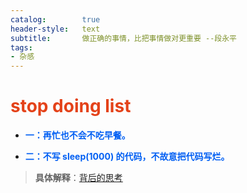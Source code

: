 ```yaml
---
catalog:		true
header-style:	text
subtitle:		做正确的事情，比把事情做对更重要 --段永平
tags:
- 杂感
---
```


# <font color="#e44219">stop doing list</font>

- <font color='#005ff3'><strong>一：再忙也不会不吃早餐。</strong></font>

- <font color="#005ff3"><strong>二：不写 sleep(1000) 的代码，不故意把代码写烂。</strong></font>


> **具体解释**：[背后的思考](/2023/01/01/%E6%88%91%E5%88%B6%E5%AE%9A%E7%9A%84-stop-doing-list-%E8%83%8C%E5%90%8E%E7%9A%84%E6%80%9D%E8%80%83/)

